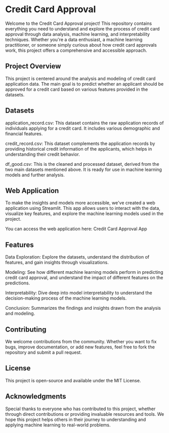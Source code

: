 # Credit Card Approval
Welcome to the Credit Card Approval project! This repository contains everything you need to understand and explore the process of credit card approval through data analysis, machine learning, and interpretability techniques. Whether you're a data enthusiast, a machine learning practitioner, or someone simply curious about how credit card approvals work, this project offers a comprehensive and accessible approach.

## Project Overview
This project is centered around the analysis and modeling of credit card application data. The main goal is to predict whether an applicant should be approved for a credit card based on various features provided in the datasets.

## Datasets
application_record.csv: This dataset contains the raw application records of individuals applying for a credit card. It includes various demographic and financial features.

credit_record.csv: This dataset complements the application records by providing historical credit information of the applicants, which helps in understanding their credit behavior.

df_good.csv: This is the cleaned and processed dataset, derived from the two main datasets mentioned above. It is ready for use in machine learning models and further analysis.

## Web Application
To make the insights and models more accessible, we've created a web application using Streamlit. This app allows users to interact with the data, visualize key features, and explore the machine learning models used in the project.

You can access the web application here: Credit Card Approval App

## Features
  Data Exploration: Explore the datasets, understand the distribution of features, and gain insights through visualizations.

  Modeling: See how different machine learning models perform in predicting credit card approval, and understand the impact of different features on the predictions.

  Interpretability: Dive deep into model interpretability to understand the decision-making process of the machine learning models.

  Conclusion: Summarizes the findings and insights drawn from the analysis and modeling.

## Contributing
We welcome contributions from the community. Whether you want to fix bugs, improve documentation, or add new features, feel free to fork the repository and submit a pull request.

## License
This project is open-source and available under the MIT License.

## Acknowledgments
Special thanks to everyone who has contributed to this project, whether through direct contributions or providing invaluable resources and tools. We hope this project helps others in their journey to understanding and applying machine learning to real-world problems.

